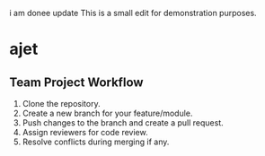 i am donee
update
This is a small edit for demonstration purposes.
# ajet

## Team Project Workflow

1. Clone the repository.
2. Create a new branch for your feature/module.
3. Push changes to the branch and create a pull request.
4. Assign reviewers for code review.
5. Resolve conflicts during merging if any.
